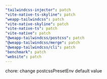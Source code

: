 ```yaml
---
"tailwindcss-injector": patch
"vite-native-ts-skyline": patch
"weapp-tailwindcss": patch
"vite-native-skyline": patch
"vite-native-ts": patch
"vite-native": patch
"@weapp-tailwindcss/postcss": patch
"@weapp-tailwindcss/merge": patch
"@weapp-tailwindcss/cli": patch
"benchmark": patch
"website": patch
---
```


chore: change postcssPresetEnv default value
